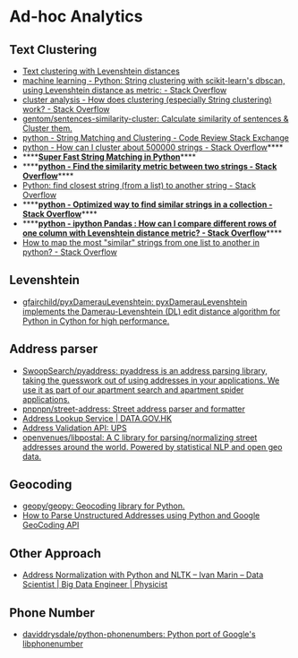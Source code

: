 # Ad-hoc Analytics

## Text Clustering

* [Text clustering with Levenshtein distances](https://stackoverflow.com/questions/21511801/text-clustering-with-levenshtein-distances)
* [machine learning - Python: String clustering with scikit-learn's dbscan, using Levenshtein distance as metric: - Stack Overflow](https://stackoverflow.com/questions/38720283/python-string-clustering-with-scikit-learns-dbscan-using-levenshtein-distance?rq=1)
* [cluster analysis - How does clustering \(especially String clustering\) work? - Stack Overflow](https://stackoverflow.com/questions/8196371/how-does-clustering-especially-string-clustering-work)
* [gentom/sentences-similarity-cluster: Calculate similarity of sentences & Cluster them.](https://github.com/gentom/sentences-similarity-cluster)
* [python - String Matching and Clustering - Code Review Stack Exchange](https://codereview.stackexchange.com/questions/37026/string-matching-and-clustering)
* [python - How can I cluster about 500000 strings - Stack Overflow](https://stackoverflow.com/questions/33194183/how-can-i-cluster-about-500000-strings)\*\*\*\*
* \*\*\*\*[**Super Fast String Matching in Python**](https://bergvca.github.io/2017/10/14/super-fast-string-matching.html)\*\*\*\*
* \*\*\*\*[**python - Find the similarity metric between two strings - Stack Overflow**](https://stackoverflow.com/questions/17388213/find-the-similarity-metric-between-two-strings)\*\*\*\*
* [Python: find closest string \(from a list\) to another string - Stack Overflow](https://stackoverflow.com/questions/10018679/python-find-closest-string-from-a-list-to-another-string)
* \*\*\*\*[**python - Optimized way to find similar strings in a collection - Stack Overflow**](https://stackoverflow.com/questions/30458639/optimized-way-to-find-similar-strings-in-a-collection)\*\*\*\*
* \*\*\*\*[**python - ipython Pandas : How can I compare different rows of one column with Levenshtein distance metric? - Stack Overflow**](https://stackoverflow.com/questions/29429509/ipython-pandas-how-can-i-compare-different-rows-of-one-column-with-levenshtein?noredirect=1&lq=1)\*\*\*\*
* [How to map the most "similar" strings from one list to another in python? - Stack Overflow](https://stackoverflow.com/questions/8432799/how-to-map-the-most-similar-strings-from-one-list-to-another-in-python)

## Levenshtein

* [gfairchild/pyxDamerauLevenshtein: pyxDamerauLevenshtein implements the Damerau-Levenshtein \(DL\) edit distance algorithm for Python in Cython for high performance.](https://github.com/gfairchild/pyxDamerauLevenshtein)

##   Address parser

* [SwoopSearch/pyaddress: pyaddress is an address parsing library, taking the guesswork out of using addresses in your applications. We use it as part of our apartment search and apartment spider applications.](https://github.com/SwoopSearch/pyaddress)
* [pnpnpn/street-address: Street address parser and formatter](https://github.com/pnpnpn/street-address)
* [Address Lookup Service \| DATA.GOV.HK](https://data.gov.hk/en-data/dataset/hk-ogcio-st_div_02-als)
* [Address Validation API: UPS](https://www.ups.com/hk/en/services/technology-integration/us-address-validation.page?)
* [openvenues/libpostal: A C library for parsing/normalizing street addresses around the world. Powered by statistical NLP and open geo data.](https://github.com/openvenues/libpostal)

##  Geocoding

* [geopy/geopy: Geocoding library for Python.](https://github.com/geopy/geopy)
* [How to Parse Unstructured Addresses using Python and Google GeoCoding API](https://www.scrapehero.com/how-to-parse-unstructured-addresses-using-python-and-google-geocoding-api/)

## Other Approach

* [Address Normalization with Python and NLTK – Ivan Marin – Data Scientist \| Big Data Engineer \| Physicist](https://ispmarin.github.io/python-nltk/)

## Phone Number

* [daviddrysdale/python-phonenumbers: Python port of Google's libphonenumber](https://github.com/daviddrysdale/python-phonenumbers)

